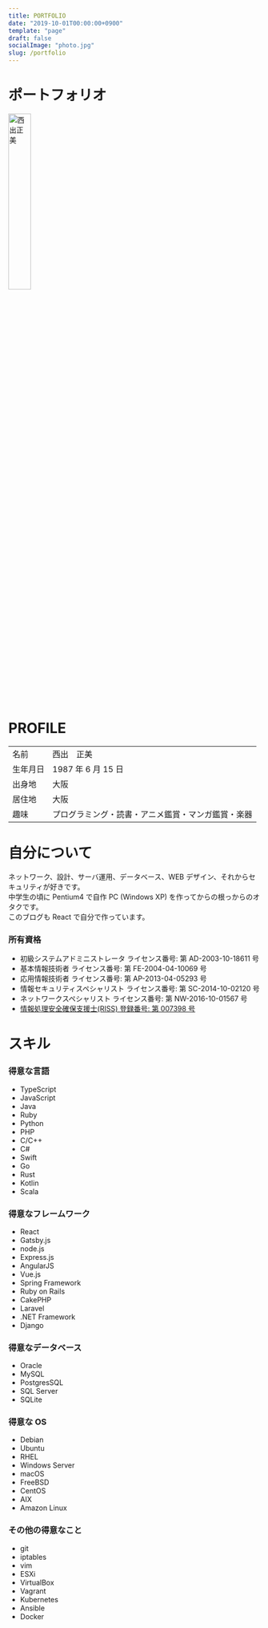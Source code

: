 ```yaml
---
title: PORTFOLIO
date: "2019-10-01T00:00:00+0900"
template: "page"
draft: false
socialImage: "photo.jpg"
slug: /portfolio
---
```


# ポートフォリオ

<img
  src="https://lh3.googleusercontent.com/kPiGqFipFeL4b0H4Zetw_MwydHeBdx30XwBvI-OPLXDaEe0vucCxTANHYTKab3gdbt0yex9IFvij43HGy6Fdg1g0wwQo_MQIYxLcXGgbTCed-dBZfzQmRLia8LBx7JpNqZQSBa5GJdGkJIiijLdS23NljLEhknxbLtlWQqu8IwMFlcHgmVTtg_ZrLzVf37l2Bh-Dduq0-MGxDe2qKZFhQycC0uDLFkQU8QbRNDJeqC_Af8lrL5ttU1ymvhepM3R5w7ol5_KDyTdWMGjt9A2hxQXOXmznI7YeJl8SSjM3Kw7db0mPGM-TDoNitM42H1HEMKBGLwspIEQcmGb0T3-YCXKYyAfGhsALiBxDfwv9AwR7adRQ5hoXYlnElbo4tZkJf9pp26A0Y7P5SBVVm-vjv8ED1rIoG6LTWFnNP_bX7R41WaXHzTaa-93265fBGpqRDLlGNwdZXiHm5cFf8P9SSeWO05kmJzSOBjwLnA7aU0Kpan2sxogLNBY8E0Vxp5Pic84FEcCaey2UEKmcy_4ZWN8ondBNo_92wtyfyeyVJ0xL0iU_umdG91wyLkjJGS9XD6dhXXpfzQZRFpf-WkBSCFwEgvv0rfZZvhIWcnbykmgleJVT1Ltr9AaoG1R2j35O3ty680YLmlAy887qqvsZlxBDH6UiBLVF9olo1RzMO3utUdjdN81w0V3JSVbqvhElJnsU3O_pd-Eg5xk12nB2bc7yIp7cHwpSQtuamKHzjpsYSdn7=w570-h682-no"
  width="30%"
  alt="西出正美"
  title="西出正美"
/>

# PROFILE

|          |                                                    |
| :------- | :------------------------------------------------- |
| 名前     | 西出　正美                                         |
| 生年月日 | 1987 年 6 月 15 日                                 |
| 出身地   | 大阪                                               |
| 居住地   | 大阪                                               |
| 趣味     | プログラミング・読書・アニメ鑑賞・マンガ鑑賞・楽器 |

# 自分について

ネットワーク、設計、サーバ運用、データベース、WEB デザイン、それからセキュリティが好きです。  
中学生の頃に Pentium4 で自作 PC (Windows XP) を作ってからの根っからのオタクです。  
このブログも React で自分で作っています。

### 所有資格

- 初級システムアドミニストレータ ライセンス番号: 第 AD-2003-10-18611 号
- 基本情報技術者 ライセンス番号: 第 FE-2004-04-10069 号
- 応用情報技術者 ライセンス番号: 第 AP-2013-04-05293 号
- 情報セキュリティスペシャリスト ライセンス番号: 第 SC-2014-10-02120 号
- ネットワークスペシャリスト ライセンス番号: 第 NW-2016-10-01567 号
- [情報処理安全確保支援士(RISS) 登録番号: 第 007398 号](https://riss.ipa.go.jp/r?r=007398)

# スキル

### 得意な言語

- TypeScript
- JavaScript
- Java
- Ruby
- Python
- PHP
- C/C++
- C#
- Swift
- Go
- Rust
- Kotlin
- Scala

### 得意なフレームワーク

- React
- Gatsby.js
- node.js
- Express.js
- AngularJS
- Vue.js
- Spring Framework
- Ruby on Rails
- CakePHP
- Laravel
- .NET Framework
- Django

### 得意なデータベース

- Oracle
- MySQL
- PostgresSQL
- SQL Server
- SQLite

### 得意な OS

- Debian
- Ubuntu
- RHEL
- Windows Server
- macOS
- FreeBSD
- CentOS
- AIX
- Amazon Linux

### その他の得意なこと

- git
- iptables
- vim
- ESXi
- VirtualBox
- Vagrant
- Kubernetes
- Ansible
- Docker

